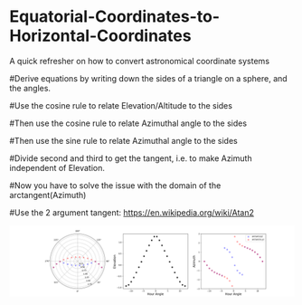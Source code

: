 # Equatorial-Coordinates-to-Horizontal-Coordinates
A quick refresher on how to convert astronomical coordinate systems

#Derive equations by writing down the sides of a triangle on a sphere, and the angles.

#Use the cosine rule to relate Elevation/Altitude to the sides

#Then use the cosine rule to relate Azimuthal angle to the sides

#Then use the sine rule to relate Azimuthal angle to the sides

#Divide second and third to get the tangent, i.e. to make Azimuth independent of Elevation.

#Now you have to solve the issue with the domain of the arctangent(Azimuth)

#Use the 2 argument tangent: https://en.wikipedia.org/wiki/Atan2

![Comparison Between numpy.arctan and numpy.arctan2 when converting Equatorial Coordinates to Horizontal Coordinates](https://github.com/ronniyjoseph/Equatorial-Coordinates-to-Horizontal-Coordinates/blob/master/comparing_arctan_arctan2.png)

